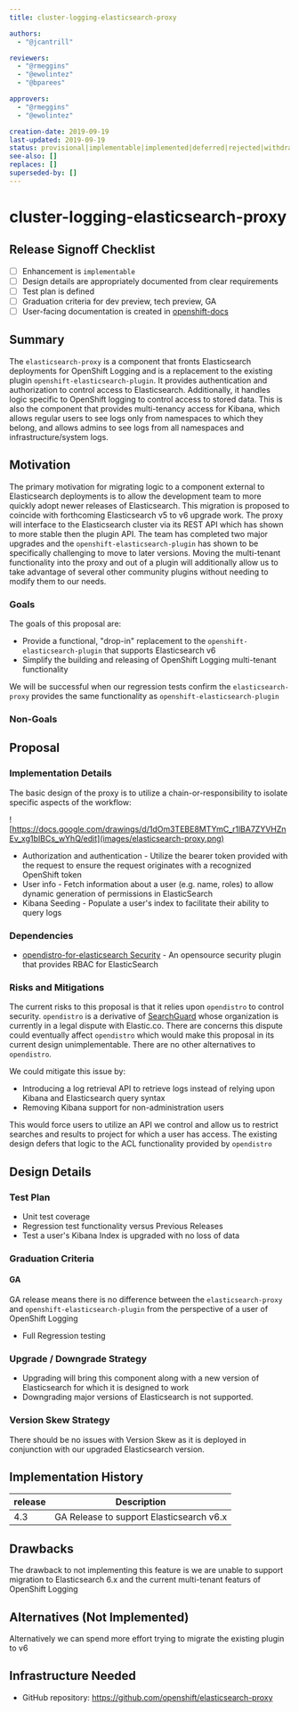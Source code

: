 ```yaml
---
title: cluster-logging-elasticsearch-proxy

authors:
  - "@jcantrill"

reviewers:
  - "@rmeggins"
  - "@ewolintez"
  - "@bparees"

approvers:
  - "@rmeggins"
  - "@ewolintez"

creation-date: 2019-09-19
last-updated: 2019-09-19
status: provisional|implementable|implemented|deferred|rejected|withdrawn|replaced
see-also: []
replaces: []
superseded-by: []
---
```


# cluster-logging-elasticsearch-proxy

## Release Signoff Checklist

- [ ] Enhancement is `implementable`
- [ ] Design details are appropriately documented from clear requirements
- [ ] Test plan is defined
- [ ] Graduation criteria for dev preview, tech preview, GA
- [ ] User-facing documentation is created in [openshift-docs](https://github.com/openshift/openshift-docs/)

## Summary

The `elasticsearch-proxy` is a component that fronts Elasticsearch
deployments for OpenShift Logging and is a replacement to the existing
plugin `openshift-elasticsearch-plugin`. It provides authentication
and authorization to control access to Elasticsearch.  Additionally,
it handles logic specific to OpenShift logging to control access to
stored data.  This is also the component that provides multi-tenancy
access for Kibana, which allows regular users to see logs only from
namespaces to which they belong, and allows admins to see logs from
all namespaces and infrastructure/system logs.

## Motivation

The primary motivation for migrating logic to a component external to
Elasticsearch deployments is to allow the development team to more
quickly adopt newer releases of Elasticsearch.  This migration is
proposed to coincide with forthcoming Elasticsearch v5 to v6 upgrade
work.  The proxy will interface to the Elasticsearch cluster via its
REST API which has shown to more stable then the plugin API.  The team
has completed two major upgrades and the
`openshift-elasticsearch-plugin` has shown to be specifically
challenging to move to later versions.  Moving the multi-tenant
functionality into the proxy and out of a plugin will additionally
allow us to take advantage of several other community plugins without
needing to modify them to our needs.

### Goals

The goals of this proposal are:

* Provide a functional, "drop-in" replacement to the `openshift-elasticsearch-plugin` that supports Elasticsearch v6
* Simplify the building and releasing of OpenShift Logging multi-tenant functionality

We will be successful when our regression tests confirm the `elasticsearch-proxy` provides the same functionality as `openshift-elasticsearch-plugin`

### Non-Goals

## Proposal

### Implementation Details

The basic design of the proxy is to utilize a chain-or-responsibility to isolate specific aspects of the workflow:

![https://docs.google.com/drawings/d/1dOm3TEBE8MTYmC_r1lBA7ZYVHZnEv_xg1bIBCs_wYhQ/edit](images/elasticsearch-proxy.png)

* Authorization and authentication - Utilize the bearer token provided with the request to ensure the request originates with a recognized OpenShift token
* User info - Fetch information about a user (e.g. name, roles) to allow dynamic generation of permissions in ElasticSearch
* Kibana Seeding - Populate a user's index to facilitate their ability to query logs

### Dependencies
* [opendistro-for-elasticsearch Security](https://github.com/opendistro-for-elasticsearch/security) - An opensource security plugin that provides RBAC for ElasticSearch


### Risks and Mitigations

The current risks to this proposal is that it relies upon `opendistro`
to control security.  `opendistro` is a derivative of
[SearchGuard](https://github.com/floragunncom/search-guard) whose
organization is currently in a legal dispute with Elastic.co.  There
are concerns this dispute could eventually affect `opendistro` which
would make this proposal in its current design unimplementable. There
are no other alternatives to `opendistro`.

We could mitigate this issue by:
* Introducing a log retrieval API to retrieve logs instead of relying upon Kibana and Elasticsearch query syntax
* Removing Kibana support for non-administration users

This would force users to utilize an API we control and allow us to restrict searches and results to project for which a user has access.  The existing design defers that logic to the ACL functionality provided by `opendistro`

## Design Details

### Test Plan

* Unit test coverage
* Regression test functionality versus Previous Releases
* Test a user's Kibana Index is upgraded with no loss of data

### Graduation Criteria

#### GA

GA release means there is no difference between the `elasticsearch-proxy` and `openshift-elasticsearch-plugin` from the perspective of a user of OpenShift Logging

- Full Regression testing


### Upgrade / Downgrade Strategy
* Upgrading will bring this component along with a new version of Elasticsearch for which it is designed to work
* Downgrading major versions of Elasticsearch is not supported.

### Version Skew Strategy

There should be no issues with Version Skew as it is deployed in conjunction with our upgraded Elasticsearch version.

## Implementation History

| release|Description|
|---|---|
| 4.3 | GA Release to support Elasticsearch v6.x

## Drawbacks

The drawback to not implementing this feature is we are unable to support migration to Elasticsearch 6.x and the current multi-tenant featurs of OpenShift Logging

## Alternatives (Not Implemented)

Alternatively we can spend more effort trying to migrate the existing plugin to v6

## Infrastructure Needed

* GitHub repository: https://github.com/openshift/elasticsearch-proxy
